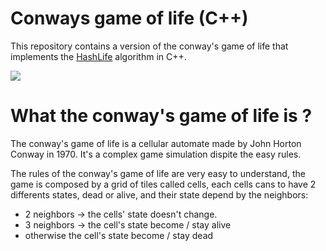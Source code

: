 # Conways game of life (C++)

This repository contains a version of the conway's game of life that implements the [HashLife](https://www.dev-mind.blog/hashlife/) algorithm in C++.

![](https://i.ibb.co/YD8njFP/Screenshot-from-2022-06-04-21-08-54.png)

# What the conway's game of life is ?

The conway's game of life is a cellular automate made by John Horton Conway in 1970. It's a complex game simulation dispite the easy rules.

The rules of the conway's game of life are very easy to understand, the game is composed by a grid of tiles called cells, each cells cans to have 2 differents states, dead or alive, and their state depend by the neighbors:

- 2 neighbors -> the cells' state doesn't change.
- 3 neighbors -> the cell's state become / stay alive
- otherwise the cell's state become / stay dead